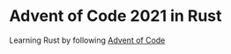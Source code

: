 # Advent of Code 2021 in Rust

Learning Rust by following [Advent of Code](https://adventofcode.com/)
